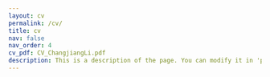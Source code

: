 ```yaml
---
layout: cv
permalink: /cv/
title: cv
nav: false
nav_order: 4
cv_pdf: CV_ChangjiangLi.pdf
description: This is a description of the page. You can modify it in 'pages/_cv.md'. You can also change or remove the top pdf download button.
---
```

